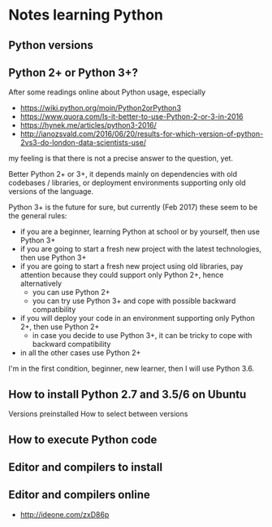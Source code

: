 
# Notes learning Python

## Python versions


## Python 2+ or Python 3+?

After some readings online about Python usage, especially 

* https://wiki.python.org/moin/Python2orPython3
* https://www.quora.com/Is-it-better-to-use-Python-2-or-3-in-2016
* https://hynek.me/articles/python3-2016/
* http://ianozsvald.com/2016/06/20/results-for-which-version-of-python-2vs3-do-london-data-scientists-use/

my feeling is that there is not a precise answer to the question, yet.

Better Python 2+ or 3+, it depends mainly on dependencies with old codebases / libraries,
or deployment environments supporting only old versions of the language.

Python 3+ is the future for sure, but currently (Feb 2017) these seem to be the general rules:

- if you are a beginner, learning Python at school or by yourself, then use Python 3+
- if you are going to start a fresh new project with the latest technologies, then use Python 3+
- if you are going to start a fresh new project using old libraries, pay attention because they could support only Python 2+, hence alternatively
  - you can use Python 2+
  - you can try use Python 3+ and cope with possible backward compatibility 
- if you will deploy your code in an environment supporting only Python 2+, then use Python 2+ 
  - in case you decide to use Python 3+, it can be tricky to cope with backward compatibility
- in all the other cases use Python 2+

I'm in the first condition, beginner, new learner, then I will use Python 3.6.

## How to install Python 2.7 and 3.5/6 on Ubuntu
Versions preinstalled
How to select between versions

## How to execute Python code

## Editor and compilers to install


## Editor and compilers online 

* http://ideone.com/zxD86p

